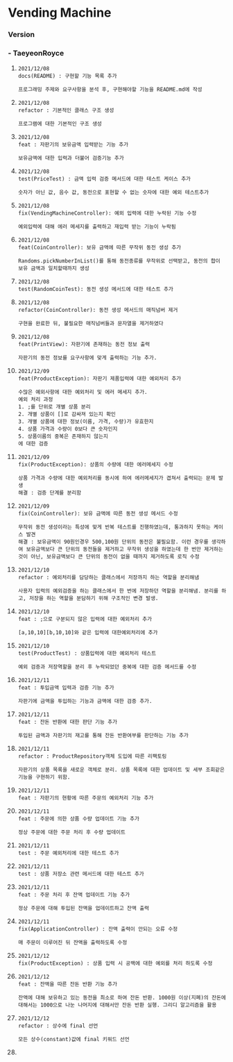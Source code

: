 # Vending Machine

### Version

### - TaeyeonRoyce

1. ```
   2021/12/08
   docs(README) : 구현할 기능 목록 추가
   
   프로그래밍 주제와 요구사항을 분석 후, 구현해야할 기능을 README.md에 작성
   ```

2. ```
   2021/12/08
   refactor : 기본적인 클래스 구조 생성
   
   프로그램에 대한 기본적인 구조 생성
   ```

3. ```
   2021/12/08
   feat : 자판기의 보유금액 입력받는 기능 추가
   
   보유금액에 대한 입력과 더불어 검증기능 추가
   ```

4. ```
   2021/12/08
   test(PriceTest) : 금액 입력 검증 메서드에 대한 테스트 케이스 추가
   
   숫자가 아닌 값, 음수 값, 동전으로 표현할 수 없는 숫자에 대한 예외 테스트추가
   ```

5. ```
   2021/12/08
   fix(VendingMachineController): 예외 입력에 대한 누락된 기능 수정
   
   예외입력에 대해 에러 메세지를 출력하고 재입력 받는 기능이 누락됨
   ```

6. ```
   2021/12/08
   feat(CoinController): 보유 금액에 따른 무작위 동전 생성 추가
   
   Randoms.pickNumberInList()를 통해 동전종류를 무작위로 선택받고, 동전의 합이 보유 금액과 일치할때까지 생성
   ```

7. ```
   2021/12/08
   test(RandomCoinTest): 동전 생성 메서드에 대한 테스트 추가
   ```

8. ```
   2021/12/08
   refactor(CoinController): 동전 생성 메서드의 매직넘버 제거
   
   구현을 완료한 뒤, 불필요한 매직넘버들과 문자열을 제거하였다
   ```

9. ```
   2021/12/08
   feat(PrintView): 자판기에 존재하는 동전 정보 출력
   
   자판기의 동전 정보를 요구사항에 맞게 출력하는 기능 추가.
   ```

10. ```
    2021/12/09
    feat(ProductException): 자판기 제품입력에 대한 예외처리 추가
    
    수많은 예외사항에 대한 예외처리 및 에러 메세지 추가.
    예외 처리 과정
    1. ;를 단위로 개별 상품 분리
    2. 개별 상품이 []로 감싸져 있는지 확인
    3. 개별 상품에 대한 정보(이름, 가격, 수량)가 유효한지
    4. 상품 가격과 수량이 0보다 큰 숫자인지
    5. 상품이름의 중복은 존재하지 않는지
    에 대한 검증
    ```

11. ```
    2021/12/09
    fix(ProductException): 상품의 수량에 대한 에러메세지 수정
    
    상품 가격과 수량에 대한 예외처리를 동시에 하여 에러메세지가 겹쳐서 출력되는 문제 발생
    해결 : 검증 단계를 분리함
    ```

12. ```
    2021/12/09
    fix(CoinController): 보유 금액에 따른 동전 생성 메서드 수정
    
    무작위 동전 생성이라는 특성에 맞게 반복 테스트를 진행하였는데, 통과하지 못하는 케이스 발견
    해결 : 보유금액이 90원인경우 500,100원 단위의 동전은 불필요함. 이런 경우를 생각하여 보유금액보다 큰 단위의 동전들을 제거하고 무작위 생성을 하였는데 한 번만 제거하는 것이 아닌, 보유금액보다 큰 단위의 동전이 없을 때까지 제거하도록 로직 수정
    ```

13. ```
    2021/12/10
    refactor : 예외처리를 담당하는 클래스에서 저장까지 하는 역할을 분리해냄
    
    사용자 입력의 예외검증을 하는 클래스에서 한 번에 저장하던 역할을 분리해냄. 분리를 하고, 저장을 하는 역할을 분담하기 위해 구조적인 변경 발생.
    ```

14. ```
    2021/12/10
    feat : ;으로 구분되지 않은 입력에 대한 예외처리 추가
    
    [a,10,10][b,10,10]와 같은 입력에 대한예외처리에 추가
    ```

15. ```
    2021/12/10
    test(ProductTest) : 상품입력에 대한 예외처리 테스트
    
    예외 검증과 저장역할을 분리 후 누락되었던 중복에 대한 검증 메서드를 수정
    ```

16. ```
    2021/12/11
    feat : 투입금액 입력과 검증 기능 추가
    
    자판기에 금액을 투입하는 기능과 금액에 대한 검증 추가. 
    ```

17. ```
    2021/12/11
    feat : 잔돈 반환에 대한 판단 기능 추가
    
    투입된 금액과 자판기의 재고를 통해 잔돈 반환여부를 판단하는 기능 추가
    ```

18. ```
    2021/12/11
    refactor : ProductRepository객체 도입에 따른 리팩토링
    
    자판기의 상품 목록을 새로운 객체로 분리. 상품 목록에 대한 업데이트 및 세부 조회같은 기능을 구현하기 위함.
    ```

19. ```
    2021/12/11
    feat : 자판기의 현황에 따른 주문의 예외처리 기능 추가
    ```

20. ```
    2021/12/11
    feat : 주문에 의한 상품 수량 업데이트 기능 추가
    
    정상 주문에 대한 주문 처리 후 수량 업데이트
    ```

21. ```
    2021/12/11
    test : 주문 예외처리에 대한 테스트 추가
    ```

22. ```
    2021/12/11
    test : 상품 저장소 관련 메서드에 대한 테스트 추가
    ```

23. ```
    2021/12/11
    feat : 주문 처리 후 잔액 업데이트 기능 추가
    
    정상 주문에 대해 투입된 잔액을 업데이트하고 잔액 출력
    ```

24. ```
    2021/12/11
    fix(ApplicationController) : 잔액 출력이 안되는 오류 수정
    
    매 주문이 이루어진 뒤 잔액을 출력하도록 수정
    ```

25. ```
    2021/12/12
    fix(ProductException) : 상품 입력 시 공백에 대한 예외를 처리 하도록 수정
    ```

26. ```
    2021/12/12
    feat : 잔액을 따른 잔돈 반환 기능 추가
    
    잔액에 대해 보유하고 있는 동전을 최소로 하여 잔돈 반환. 1000원 이상(지폐)의 잔돈에 대해서는 1000으로 나눈 나머지에 대해서만 잔돈 반환 실행. 그리디 알고리즘을 활용
    ```

27. ```
    2021/12/12
    refactor : 상수에 final 선언
    
    모든 상수(constant)값에 final 키워드 선언
    ```

28. 
